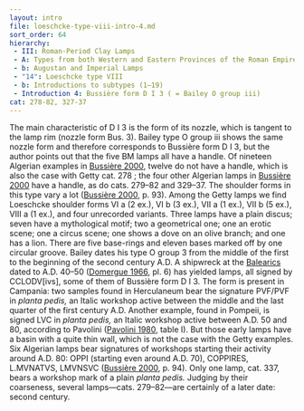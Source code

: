 ```yaml
---
layout: intro
file: loeschcke-type-viii-intro-4.md
sort_order: 64
hierarchy:
 - III: Roman-Period Clay Lamps
 - A: Types from both Western and Eastern Provinces of the Roman Empire
 - b: Augustan and Imperial Lamps
 - "14": Loeschcke type VIII
 - b: Introductions to subtypes (1–19)
 - Introduction 4: Bussière form D I 3 ( = Bailey O group iii)
cat: 278-82, 327-37
---
```


The main characteristic of D I 3 is the form of its nozzle, which is tangent to the lamp rim (nozzle form Bus. 3). Bailey type O group iii shows the same nozzle form and therefore corresponds to Bussière form D I 3, but the author points out that the five BM lamps all have a handle. Of nineteen Algerian examples in <a href='../../bibliography/#bussiere-2000'>Bussière 2000</a>, twelve do not have a handle, which is also the case with Getty cat. 278 ; the four other Algerian lamps in <a href='../../bibliography/#bussiere-2000'>Bussière 2000</a> have a handle, as do cats. 279–82 and 329–37. The shoulder forms in this type vary a lot (<a href='../../bibliography/#bussiere-2000'>Bussière 2000</a>, p. 93). Among the Getty lamps we find Loeschcke shoulder forms VI a (2 ex.), VI b (3 ex.), VII a (1 ex.), VII b (5 ex.), VIII a (1 ex.), and four unrecorded variants. Three lamps have a plain discus; seven have a mythological motif; two a geometrical one; one an erotic scene; one a circus scene; one shows a dove on an olive branch; and one has a lion. There are five base-rings and eleven bases marked off by one circular groove. Bailey dates his type O group 3 from the middle of the first to the beginning of the second century A.D. A shipwreck at the <a href='../../map/#loc_265817'>Balearics</a> dated to A.D. 40–50 (<a href='../../bibliography/#domergue-1966'>Domergue 1966</a>, pl. 6) has yielded lamps, all signed by <span class="inscription">CCLODV</span>[ivs], some of them of Bussière form D I 3. The form is present in Campania: two samples found in Herculaneum bear the signature <span class="inscription">PVF/PVF</span> in *planta pedis,* an Italic workshop active between the middle and the last quarter of the first century A.D. Another example, found in Pompeii, is signed <span class="inscription">LVC</span> in *planta pedis,* an Italic workshop active between A.D. 50 and 80, according to Pavolini (<a href='../../bibliography/#pavolini-1980'>Pavolini 1980</a>, table I). But those early lamps have a basin with a quite thin wall, which is not the case with the Getty examples. Six Algerian lamps bear signatures of workshops starting their activity around A.D. 80: <span class="inscription">OPPI</span> (starting even around A.D. 70), <span class="inscription">COPPIRES, L.MVNATVS, LMVNSVC</span> (<a href='../../bibliography/#bussiere-2000'>Bussière 2000</a>, p. 94). Only one lamp, cat. 337, bears a workshop mark of a plain *planta pedis.* Judging by their coarseness, several lamps—cats. 279–82—are certainly of a later date: second century.
